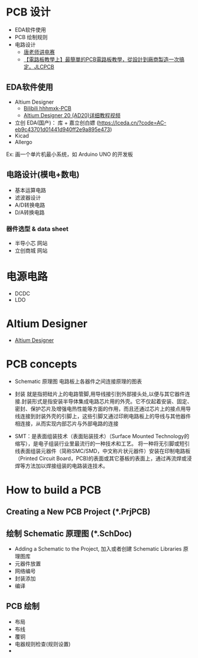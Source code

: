 # PCB 设计

- EDA软件使用
- PCB 绘制规则
- 电路设计
  - [唐老师讲电赛](https://space.bilibili.com/28143041/channel/series)
  - [【電路板教學上】最簡單的PCB電路板教學，從設計到廠商製造一次搞定。JLCPCB](https://www.youtube.com/watch?v=yPJ-4nEXykE)

## EDA软件使用

- Altium Designer
  - [Bilibili hhhmxk-PCB](https://www.bilibili.com/video/BV17E411x7dR?p=6&spm_id_from=pageDriver&vd_source=b3d4057adb36b9b243dc8d7a6fc41295)
  - [Altium Designer 20 (AD20)详细教程视频](https://www.bilibili.com/video/BV1ei4y1L7TU/?p=3&vd_source=b3d4057adb36b9b243dc8d7a6fc41295)
- 立创 EDA(国产)： 库 + 嘉立创白嫖 (https://lceda.cn/?code=AC-eb9c43701d01441d940ff2e9a895e473)
- Kicad
- Allergo

Ex: 画一个单片机最小系统，如 Arduino UNO 的开发板

 

## 电路设计(模电+数电)

- 基本运算电路
- 滤波器设计
- A/D转换电路
- D/A转换电路

### 器件选型 & data sheet

- 半导小芯 网站
- 立创商城 网站



# 电源电路

- DCDC
- LDO



# Altium Designer

- [Altium Designer](https://www.bilibili.com/video/BV17E411x7dR?p=1&vd_source=b3d4057adb36b9b243dc8d7a6fc41295)

# PCB concepts

- Schematic 原理图 
  电路板上各器件之间连接原理的图表

- 封装
  就是指把硅片上的电路管脚,用导线接引到外部接头处,以便与其它器件连接.封装形式是指安装半导体集成电路芯片用的外壳。它不仅起着安装、固定、密封、保护芯片及增强电热性能等方面的作用，而且还通过芯片上的接点用导线连接到封装外壳的引脚上，这些引脚又通过印刷电路板上的导线与其他器件相连接，从而实现内部芯片与外部电路的连接

- SMT：是表面组装技术（表面贴装技术）（Surface Mounted Technology的缩写），是电子组装行业里最流行的一种技术和工艺。
  将一种将无引脚或短引线表面组装元器件（简称SMC/SMD，中文称片状元器件）安装在印制电路板（Printed Circuit Board，PCB)的表面或其它基板的表面上，通过再流焊或浸焊等方法加以焊接组装的电路装连技术。

# How to build a PCB

## Creating a New PCB Project (*.PrjPCB)

## 绘制 Schematic 原理图 (*.SchDoc)


- Adding a Schematic to the Project, 加入或者创建 Schematic Libraries 原理图库
- 元器件放置
- 网络编号
- 封装添加
- 编译

## PCB 绘制

- 布局
- 布线
- 覆铜
- 电器规则检查(规则设置)
- 

